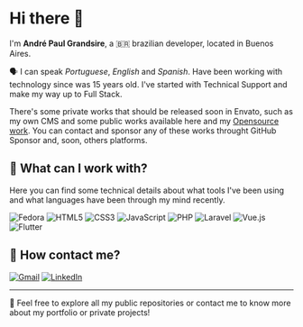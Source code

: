 # Hi there 👋

I'm **André Paul Grandsire**, a 🇧🇷 brazilian developer, located in Buenos Aires. 

🗣 I can speak _Portuguese_, _English_ and _Spanish_. Have been working with technology since was 15 years old. I've started with Technical Support and make my way up to Full Stack. 

There's some private works that should be released soon in Envato, such as my own CMS and some public works available here and my [Opensource work](https://github.com/startap-opensource). You can contact and sponsor any of these works throught GitHub Sponsor and, soon, others platforms.

## 💼 What can I work with?

Here you can find some technical details about what tools I've been using and what languages have been through my mind recently.

![Fedora](https://img.shields.io/badge/Fedora-294172?style=for-the-badge&logo=fedora&logoColor=white)
![HTML5](https://img.shields.io/badge/html5-%23E34F26.svg?style=for-the-badge&logo=html5&logoColor=white)
![CSS3](https://img.shields.io/badge/css3-%231572B6.svg?style=for-the-badge&logo=css3&logoColor=white)
![JavaScript](https://img.shields.io/badge/javascript-%23323330.svg?style=for-the-badge&logo=javascript&logoColor=%23F7DF1E)
![PHP](https://img.shields.io/badge/php-%23777BB4.svg?style=for-the-badge&logo=php&logoColor=white)
![Laravel](https://img.shields.io/badge/laravel-%23FF2D20.svg?style=for-the-badge&logo=laravel&logoColor=white)
![Vue.js](https://img.shields.io/badge/vuejs-%2335495e.svg?style=for-the-badge&logo=vuedotjs&logoColor=%234FC08D)
![Flutter](https://img.shields.io/badge/Flutter-%2302569B.svg?style=for-the-badge&logo=Flutter&logoColor=white)
  
  
## 📩 How contact me?

[![Gmail](https://img.shields.io/badge/Gmail-D14836?style=for-the-badge&logo=gmail&logoColor=white)](mailto:aplg.projetos@gmail.com)
[![LinkedIn](https://img.shields.io/badge/linkedin-%230077B5.svg?style=for-the-badge&logo=linkedin&logoColor=white)](https://linkedin.com/in/andrepg)

--- 

👀 Feel free to explore all my public repositories or contact me to know more about my portfolio or private projects!
